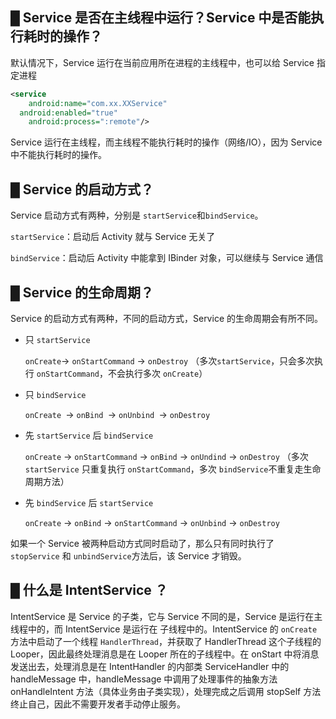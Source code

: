 ## █ Service 是否在主线程中运行？Service 中是否能执行耗时的操作？

默认情况下，Service 运行在当前应用所在进程的主线程中，也可以给 Service 指定进程

```xml
<service
	android:name="com.xx.XXService"
  android:enabled="true"
	android:process=":remote"/>
```

Service 运行在主线程，而主线程不能执行耗时的操作（网络/IO），因为 Service 中不能执行耗时的操作。



## █ Service 的启动方式？

Service 启动方式有两种，分别是 `startService`和`bindService`。

`startService`：启动后 Activity 就与 Service 无关了

`bindService`：启动后 Activity 中能拿到 IBinder 对象，可以继续与 Service 通信



## █ Service 的生命周期？

Service 的启动方式有两种，不同的启动方式，Service 的生命周期会有所不同。

- 只 `startService`

    `onCreate`-> `onStartCommand` -> `onDestroy`  （多次`startService`，只会多次执行 `onStartCommand`，不会执行多次 `onCreate`）

- 只 `bindService`

    `onCreate `-> `onBind `-> `onUnbind `-> `onDestroy`

- 先 `startService` 后 `bindService`

    `onCreate` -> `onStartCommand` -> `onBind` -> `onUndind` -> `onDestroy` （多次 `startService` 只重复执行 `onStartCommand`，多次 `bindService`不重复走生命周期方法）

- 先 `bindService` 后 `startService`

    `onCreate` -> `onBind` -> `onStartCommand` -> `onUnbind` -> `onDestroy`

如果一个 Service 被两种启动方式同时启动了，那么只有同时执行了 `stopService` 和 `unbindService`方法后，该 Service 才销毁。



## █ 什么是 IntentService ？

IntentService 是 Service 的子类，它与 Service 不同的是，Service 是运行在主线程中的，而 IntentService 是运行在 子线程中的。IntentService 的 `onCreate` 方法中启动了一个线程 `HandlerThread`，并获取了 HandlerThread 这个子线程的 Looper，因此最终处理消息是在 Looper 所在的子线程中。在 onStart 中将消息发送出去，处理消息是在 IntentHandler 的内部类 ServiceHandler 中的 handleMessage 中，handleMessage 中调用了处理事件的抽象方法 onHandleIntent 方法（具体业务由子类实现），处理完成之后调用 stopSelf 方法终止自己，因此不需要开发者手动停止服务。





